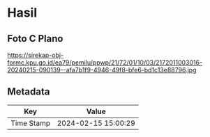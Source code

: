 # Hasil

## Foto C Plano

https://sirekap-obj-formc.kpu.go.id/ea79/pemilu/ppwp/21/72/01/10/03/2172011003016-20240215-090139--afa7b1f9-4946-49f8-bfe6-bd1c13e88796.jpg


## Metadata

| Key        | Value               |
| ---------- | ------------------- |
| Time Stamp | 2024-02-15 15:00:29 |



